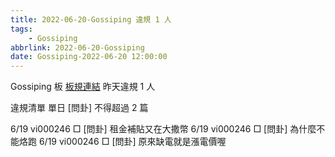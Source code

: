 ```yaml
---
title: 2022-06-20-Gossiping 違規 1 人
tags:
    - Gossiping
abbrlink: 2022-06-20-Gossiping
date: Gossiping-2022-06-20 12:00:00
---
```

Gossiping 板 [板規連結](https://www.ptt.cc/bbs/Gossiping/M.1637425085.A.07D.html)
昨天違規 1 人
<!-- more -->

違規清單
單日 [問卦] 不得超過 2 篇

6/19 vi000246 □ [問卦] 租金補貼又在大撒幣
6/19 vi000246 □ [問卦] 為什麼不能烙跑
6/19 vi000246 □ [問卦] 原來缺電就是漲電價喔